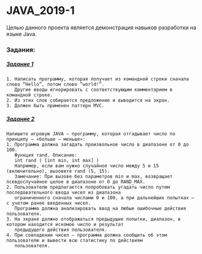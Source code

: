 # JAVA_2019-1
Целью данного проекта является демонстрация навыков разработки на языке Java.

### Задания:

##### [Задание 1](https://github.com/AlSidorenko/JAVA_2019-1/tree/master/src/main/java/ua/block01/task01)
    1. Написать программу, которая получает из командной строки сначала слово “Hello”, потом слово “world!”. 
       Другие вводы игнорировать с соответствующим комментарием в командной строке. 
    2. Из этих слов собирается предложение и выводится на экран.
    3. Должен быть применен паттерн MVC.
    
##### [Задание 2](https://github.com/AlSidorenko/JAVA_2019-1/tree/master/src/main/java/ua/block02/task02/game)
    Напишите игровую JAVA – программу, которая отгадывает число по принципу – «больше – меньше»:
    1. Программа должна загадать произвольное число в диапазоне от 0 до 100. 
       Функция rand. Описание:
       int rand ( [int min, int max] )
       Например, если вам нужно случайное число между 5 и 15 (включительно), вызовите rand (5, 15).
       Замечание: При вызове без параметров min и max, возвращает псевдослучайное целое в диапазоне от 0 до RAND_MAX. 
    2. Пользователю предлагается попробовать угадать число путем последовательного ввода чисел из диапазона 
       ограниченного сначала числами 0 и 100, а при дальнейших попытках – с учетом ранее введенных чисел. 
       Программа должна анализировать ввод на любые ошибочные действия пользователя.
    3. На экране должно отображаться предыдущие попытки, диапазон, в котором находится искомое число и результат 
       предыдущего действия пользователя.
    4. При совпадении чисел – программа должна сообщить об этом пользователю и вывести всю статистику по действиям 
       пользователя.